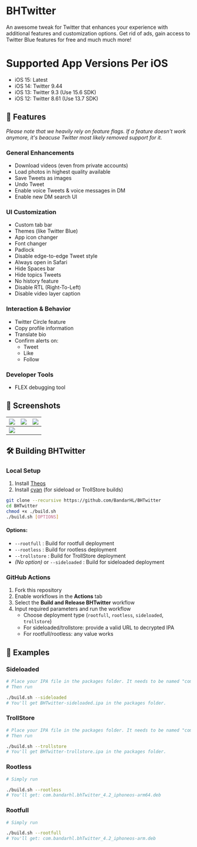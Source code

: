 # BHTwitter

An awesome tweak for Twitter that enhances your experience with additional features and customization options. Get rid of ads, gain access to Twitter Blue features for free and much much more! 

# Supported App Versions Per iOS
- iOS 15: Latest
- iOS 14: Twitter 9.44
- iOS 13: Twitter 9.3 (Use 15.6 SDK)
- iOS 12: Twitter 8.61 (Use 13.7 SDK)

## 🧩 Features
*Please note that we heavily rely on feature flags. If a feature doesn't work anymore, it's beacuse Twitter most likely removed support for it.*

###  General Enhancements 
- Download videos (even from private accounts)
- Load photos in highest quality available
- Save Tweets as images
- Undo Tweet
- Enable voice Tweets & voice messages in DM
- Enable new DM search UI

###  UI Customization
- Custom tab bar
- Themes (like Twitter Blue)
- App icon changer
- Font changer
- Padlock
- Disable edge-to-edge Tweet style
- Always open in Safari
- Hide Spaces bar
- Hide topics Tweets
- No history feature
- Disable RTL (Right-To-Left)
- Disable video layer caption

###  Interaction & Behavior
- Twitter Circle feature
- Copy profile information
- Translate bio
- Confirm alerts on:
  - Tweet
  - Like
  - Follow

###  Developer Tools
- FLEX debugging tool


## 📸 Screenshots

| ![](1.png) | ![](2.png) | ![](3.png) |
|:----------:|:----------:|:----------:|
| ![](4.png) |


## 🛠 Building BHTwitter

###  Local Setup

1. Install [Theos](https://github.com/theos/theos)
2. Install [cyan](https://github.com/asdfzxcvbn/pyzule-rw) (for sideload or TrollStore builds)

```bash
git clone --recursive https://github.com/BandarHL/BHTwitter
cd BHTwitter
chmod +x ./build.sh
./build.sh [OPTIONS]
```

#### Options:
- `--rootfull` : Build for rootfull deployment
- `--rootless` : Build for rootless deployment
- `--trollstore` : Build for TrollStore deployment
- *(No option)* or `--sideloaded` : Build for sideloaded deployment 


###  GitHub Actions

1. Fork this repository
2. Enable workflows in the **Actions** tab
3. Select the **Build and Release BHTwitter** workflow
4. Input required parameters and run the workflow
   - Choose deployment type (`rootfull`, `rootless`, `sideloaded`, `trollstore`)
   - For sideloaded/trollstore: provide a valid URL to decrypted IPA
   - For rootfull/rootless: any value works


## 🚀 Examples

###  Sideloaded
```bash
# Place your IPA file in the packages folder. It needs to be named "com.atebits.Tweetie2.ipa"
# Then run

./build.sh --sideloaded
# You'll get BHTwitter-sideloaded.ipa in the packages folder.
```

###  TrollStore
```bash
# Place your IPA file in the packages folder. It needs to be named "com.atebits.Tweetie2.ipa"
# Then run

./build.sh --trollstore
# You'll get BHTwitter-trollstore.ipa in the packages folder.
```

###  Rootless
```bash
# Simply run

./build.sh --rootless
# You'll get: com.bandarhl.bhTwitter_4.2_iphoneos-arm64.deb
```

###  Rootfull
```bash
# Simply run

./build.sh --rootfull
# You'll get: com.bandarhl.bhTwitter_4.2_iphoneos-arm.deb
```

